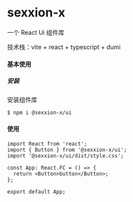 # sexxion-x

一个 React Ui 组件库

技术栈：vite + react + typescript + dumi

#### 基本使用

##### 安装

安装组件库

```bash
$ npm i @sexxion-x/ui
```

#### 使用

```tsx
import React from 'react';
import { Button } from '@sexxion-x/ui';
import '@sexxion-x/ui/dist/style.css';

const App: React.FC = () => {
  return <Button>button</Button>;
};

export default App;
```
